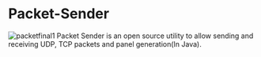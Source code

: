 #                Packet-Sender
![packetfinal1](https://user-images.githubusercontent.com/109802813/183125668-6b5a77db-0e8a-46af-b1c9-b362418466f3.jpg)
Packet Sender is an open source utility to allow sending and receiving UDP, TCP packets and panel generation(In Java).
